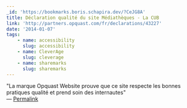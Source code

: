 ```yaml
---
_id: 'https://bookmarks.boris.schapira.dev/?CeJG8A'
title: Déclaration qualité du site Médiathèques - La CUB
link: 'http://partners.opquast.com/fr/declarations/43227'
date: '2014-01-07'
tags:
    - name: accessibility
      slug: accessibility
    - name: CleverAge
      slug: cleverage
    - name: sharemarks
      slug: sharemarks
---
```


&quot;La marque Opquast Website prouve que ce site respecte les bonnes pratiques
qualité et prend soin des internautes&quot; <br>&#8212;
<a href="https://bookmarks.boris.schapira.dev/?CeJG8A" title="Permalink">Permalink</a>
